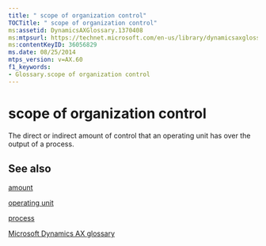 ```yaml
---
title: " scope of organization control"
TOCTitle: " scope of organization control"
ms:assetid: DynamicsAXGlossary.1370408
ms:mtpsurl: https://technet.microsoft.com/en-us/library/dynamicsaxglossary.1370408(v=AX.60)
ms:contentKeyID: 36056829
ms.date: 08/25/2014
mtps_version: v=AX.60
f1_keywords:
- Glossary.scope of organization control
---
```


# scope of organization control

The direct or indirect amount of control that an operating unit has over the output of a process.

## See also

[amount](amount.md)

[operating unit](operating-unit.md)

[process](process.md)

[Microsoft Dynamics AX glossary](glossary/microsoft-dynamics-ax-glossary.md)

  


